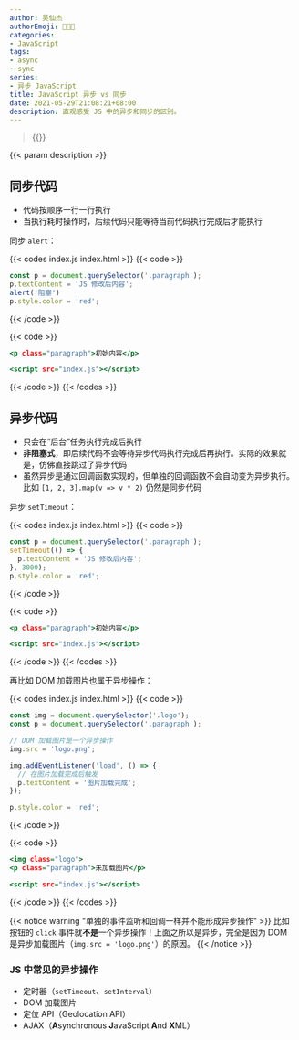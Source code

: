 ```yaml
---
author: 吴仙杰
authorEmoji: 🧑🏻‍💻
categories:
- JavaScript
tags:
- async
- sync
series:
- 异步 JavaScript
title: JavaScript 异步 vs 同步
date: 2021-05-29T21:08:21+08:00
description: 直观感受 JS 中的异步和同步的区别。
---
```


> {{<reprint>}}

{{< param description >}}

## 同步代码

- 代码按顺序一行一行执行
- 当执行耗时操作时，后续代码只能等待当前代码执行完成后才能执行

同步 `alert`：

{{< codes index.js index.html >}}
  {{< code >}}
  ```:index.js
  const p = document.querySelector('.paragraph');
  p.textContent = 'JS 修改后内容';
  alert('阻塞')
  p.style.color = 'red';
  ```
  {{< /code >}}

  {{< code >}}
  ```:index.html
  <p class="paragraph">初始内容</p>

  <script src="index.js"></script>
  ```
{{< /code >}}
{{< /codes >}}

## 异步代码

- 只会在“后台”任务执行完成后执行
- **非阻塞式**，即后续代码不会等待异步代码执行完成后再执行。实际的效果就是，仿佛直接跳过了异步代码
- 虽然异步是通过回调函数实现的，但单独的回调函数不会自动变为异步执行。比如 `[1, 2, 3].map(v => v * 2)` 仍然是同步代码

异步 `setTimeout`：

{{< codes index.js index.html >}}
{{< code >}}
  ```:index.js
  const p = document.querySelector('.paragraph');
  setTimeout(() => {
    p.textContent = 'JS 修改后内容';
  }, 3000);
  p.style.color = 'red';
  ```
{{< /code >}}

{{< code >}}
  ```:index.html
  <p class="paragraph">初始内容</p>

  <script src="index.js"></script>
  ```
{{< /code >}}
{{< /codes >}}

再比如 DOM 加载图片也属于异步操作：

{{< codes index.js index.html >}}
{{< code >}}
  ```:index.js
  const img = document.querySelector('.logo');
  const p = document.querySelector('.paragraph');

  // DOM 加载图片是一个异步操作
  img.src = 'logo.png';

  img.addEventListener('load', () => {
    // 在图片加载完成后触发
    p.textContent = '图片加载完成';
  });

  p.style.color = 'red';
  ```
{{< /code >}}

{{< code >}}
  ```:index.html
  <img class="logo">
  <p class="paragraph">未加载图片</p>

  <script src="index.js"></script>
  ```
{{< /code >}}
{{< /codes >}}

{{< notice warning "单独的事件监听和回调一样并不能形成异步操作" >}}
比如按钮的 `click` 事件就**不是**一个异步操作！上面之所以是异步，完全是因为 DOM 是异步加载图片（`img.src = 'logo.png'`）的原因。
{{< /notice >}}

### JS 中常见的异步操作

- 定时器（`setTimeout`、`setInterval`）
- DOM 加载图片
- 定位 API（Geolocation API）
- AJAX（**A**synchronous **J**avaScript **A**nd **X**ML）
